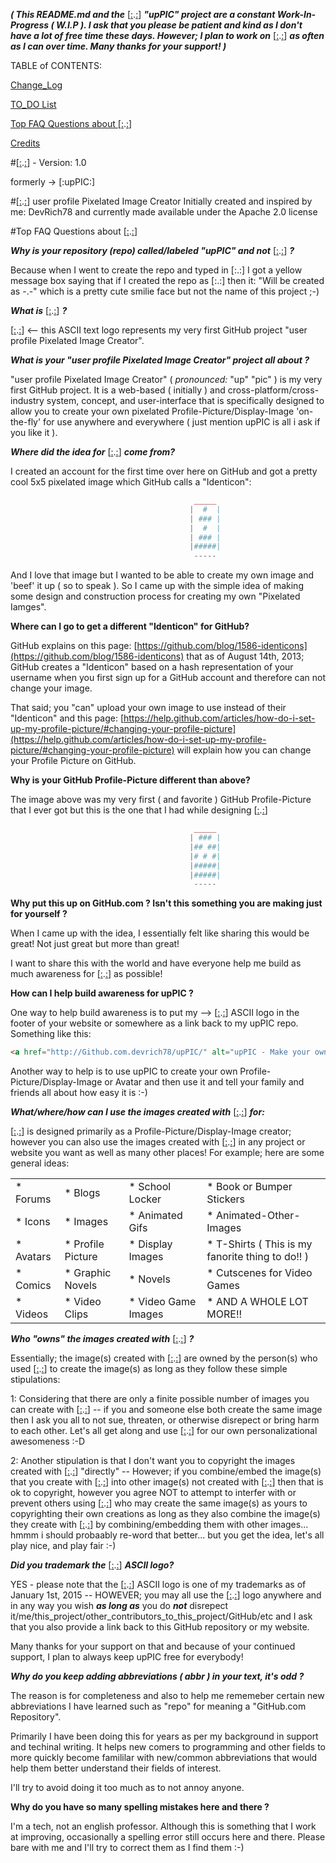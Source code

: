 **_( This README.md and the_** [[:](http://GitHub.com/devrich78/upPIC/).[:](http://GitHub.com/devrich78/upPIC/)] **_"upPIC" project are a constant Work-In-Progress ( W.I.P ).  I ask that you please be patient and kind as I don't have a lot of free time these days.  However; I plan to work on_** [[:](http://GitHub.com/devrich78/upPIC/).[:](http://GitHub.com/devrich78/upPIC/)] **_as often as I can over time.  Many thanks for your support! )_**

TABLE of CONTENTS:

[Change_Log](http://DevRich78.github.io/upPIC/change_log.html)

[TO_DO List](https://github.com/devrich78/upPIC#to_do-list)

[Top FAQ Questions about ](https://github.com/devrich78/upPIC#top-faq-questions-about-) [[:](http://GitHub.com/devrich78/upPIC/).[:](http://GitHub.com/devrich78/upPIC/)]


[Credits](https://DevRich78.github.io/upPIC/credits.html)


#[[:](http://GitHub.com/devrich78/upPIC/).[:](http://GitHub.com/devrich78/upPIC/)] - Version: 1.0

formerly -> [:upPIC:]



#[[:](http://GitHub.com/devrich78/upPIC/).[:](http://GitHub.com/devrich78/upPIC/)] user profile Pixelated Image Creator
Initially created and inspired by me: DevRich78 and currently made available under the Apache 2.0 license


#Top FAQ Questions about [[:](http://GitHub.com/devrich78/upPIC/).[:](http://GitHub.com/devrich78/upPIC/)]

___Why is your repository (repo) called/labeled "upPIC" and not___ [[:](http://GitHub.com/devrich78/upPIC/).[:](http://GitHub.com/devrich78/upPIC/)] ___?___

Because when I went to create the repo and typed in [:.:] I got a yellow message box saying that if I created the repo as [:.:] then it: "Will be created as -.-" which is a pretty cute smilie face but not the name of this project ;-)


___What is___ [[:](http://GitHub.com/devrich78/upPIC/).[:](http://GitHub.com/devrich78/upPIC/)] ___?___


[[:](http://GitHub.com/devrich78/upPIC/).[:](http://GitHub.com/devrich78/upPIC/)] <-- this ASCII text logo represents my very first GitHub project "user profile Pixelated Image Creator". 


___What is your "user profile Pixelated Image Creator" project all about ?___

"user profile Pixelated Image Creator" ( _pronounced:_ "up" "pic" ) is my very first GitHub project.  It is a web-based ( initially ) and cross-platform/cross-industry system, concept, and user-interface that is specifically designed to allow you to create your own pixelated Profile-Picture/Display-Image 'on-the-fly' for use anywhere and everywhere ( just mention upPIC is all i ask if you like it ).


___Where did the idea for___ [[:](http://GitHub.com/devrich78/upPIC/).[:](http://GitHub.com/devrich78/upPIC/)] ___come from?___

I created an account for the first time over here on GitHub and got a pretty cool 5x5 pixelated image which GitHub calls a "Identicon":

```php
                                         _____
                                        |  #  |
                                        | ### |
                                        |  #  |
                                        | ### |
                                        |#####|
                                         -----
```
And I love that image but I wanted to be able to create my own image and 'beef' it up ( so to speak ).  So I came up with the simple idea of making some design and construction process for creating my own "Pixelated Iamges".


__Where can I go to get a different "Identicon" for GitHub?__

GitHub explains on this page: [https://github.com/blog/1586-identicons](https://github.com/blog/1586-identicons) that as of August 14th, 2013; GitHub creates a "Identicon" based on a hash representation of your username when you first sign up for a GitHub account and therefore can not change your image.

That said; you "can" upload your own image to use instead of their "Identicon" and this page: [https://help.github.com/articles/how-do-i-set-up-my-profile-picture/#changing-your-profile-picture](https://help.github.com/articles/how-do-i-set-up-my-profile-picture/#changing-your-profile-picture) will explain how you can change your Profile Picture on GitHub.

__Why is your GitHub Profile-Picture different than above?__

The image above was my very first ( and favorite ) GitHub Profile-Picture that I ever got but this is the one that I had while designing [[:](http://GitHub.com/devrich78/upPIC/).[:](http://GitHub.com/devrich78/upPIC/)]

```php
                                         _____
                                        | ### |
                                        |## ##|
                                        |# # #|
                                        |#####|
                                        |#####|
                                         -----
```


__Why put this up on GitHub.com ?  Isn't this something you are making just for yourself ?__

When I came up with the idea, I essentially felt like sharing this would be great! Not just great but more than great!

I want to share this with the world and have everyone help me build as much awareness for [[:](http://GitHub.com/devrich78/upPIC/).[:](http://GitHub.com/devrich78/upPIC/)] as possible!


__How can I help build awareness for upPIC ?__

One way to help build awareness is to put my --> [[:](http://GitHub.com/devrich78/upPIC/).[:](http://GitHub.com/devrich78/upPIC/)] ASCII logo in the footer of your website or somewhere as a link back to my upPIC repo.  Something like this:

```html
<a href="http://Github.com.devrich78/upPIC/" alt="upPIC - Make your own pixelated Profile-Picture/Display-Image or avatar!!">[:.:]</a>
```

Another way to help is to use upPIC to create your own Profile-Picture/Display-Image or Avatar and then use it and tell your family and friends all about how easy it is :-)



___What/where/how can I use the images created with___ [[:](http://GitHub.com/devrich78/upPIC/).[:](http://GitHub.com/devrich78/upPIC/)] ___for:___

[[:](http://GitHub.com/devrich78/upPIC/).[:](http://GitHub.com/devrich78/upPIC/)] is designed primarily as a Profile-Picture/Display-Image creator; however you can also use the images created with [[:](http://GitHub.com/devrich78/upPIC/).[:](http://GitHub.com/devrich78/upPIC/)] in any project or website you want as well as many other places!  For example; here are some general ideas:

|   |   |   |   |
|---|---|---|---|
|  * Forums  |  * Blogs  |  * School Locker  |  * Book or Bumper Stickers  |
|  * Icons  |  * Images  |  * Animated Gifs  |  * Animated-Other-Images  |
|  * Avatars  |  * Profile Picture  |  * Display Images  |  * T-Shirts ( This is my fanorite thing to do!! )  |
|  * Comics  |  * Graphic Novels  |  * Novels  |  * Cutscenes for Video Games  |
|  * Videos  |  * Video Clips  |  * Video Game Images  |  * AND A WHOLE LOT MORE!!  |


___Who "owns" the images created with___ [[:](http://GitHub.com/devrich78/upPIC/).[:](http://GitHub.com/devrich78/upPIC/)] ___?___

Essentially; the image(s) created with [[:](http://GitHub.com/devrich78/upPIC/).[:](http://GitHub.com/devrich78/upPIC/)] are owned by the person(s) who used [[:](http://GitHub.com/devrich78/upPIC/).[:](http://GitHub.com/devrich78/upPIC/)] to create the image(s) as long as they follow these simple stipulations:

1: Considering that there are only a finite possible number of images you can create with [[:](http://GitHub.com/devrich78/upPIC/).[:](http://GitHub.com/devrich78/upPIC/)] -- if you and someone else both create the same image then I ask you all to not sue, threaten, or otherwise disrepect or bring harm to each other.  Let's all get along and use [[:](http://GitHub.com/devrich78/upPIC/).[:](http://GitHub.com/devrich78/upPIC/)] for our own personalizational awesomeness :-D

2: Another stipulation is that I don't want you to copyright the images created with [[:](http://GitHub.com/devrich78/upPIC/).[:](http://GitHub.com/devrich78/upPIC/)] "directly" -- However; if you combine/embed the image(s) that you create with [[:](http://GitHub.com/devrich78/upPIC/).[:](http://GitHub.com/devrich78/upPIC/)] into other image(s) not created with [[:](http://GitHub.com/devrich78/upPIC/).[:](http://GitHub.com/devrich78/upPIC/)] then that is ok to copyright, however you agree NOT to attempt to interfer with or prevent others using [[:](http://GitHub.com/devrich78/upPIC/).[:](http://GitHub.com/devrich78/upPIC/)] who may create the same image(s) as yours to copyrighting their own creations as long as they also combine the image(s) they create with [[:](http://GitHub.com/devrich78/upPIC/).[:](http://GitHub.com/devrich78/upPIC/)] by combining/embedding them with other images... hmmm i should probaably re-word that better... but you get the idea, let's all play nice, and play fair :-)


___Did you trademark the___ [[:](http://GitHub.com/devrich78/upPIC/).[:](http://GitHub.com/devrich78/upPIC/)] ___ASCII logo?___

YES - please note that the [[:](http://GitHub.com/devrich78/upPIC/).[:](http://GitHub.com/devrich78/upPIC/)] ASCII logo is one of my trademarks as of January 1st, 2015 -- HOWEVER; you may all use the [[:](http://GitHub.com/devrich78/upPIC/).[:](http://GitHub.com/devrich78/upPIC/)] logo anywhere and in any way you wish ___as long as___ you do ___not___ disrepect it/me/this_project/other_contributors_to_this_project/GitHub/etc and I ask that you also provide a link back to this GitHub repository or my website.

Many thanks for your support on that and because of your continued support, I plan to always keep upPIC free for everybody!


___Why do you keep adding abbreviations ( abbr ) in your text, it's odd ?___

The reason is for completeness and also to help me rememeber certain new abbreviations I have learned such as "repo" for meaning a "GitHub.com Repository".

Primarily I have been doing this for years as per my background in support and techinal writing.  It helps new comers to programming and other fields to more quickly become famililar with new/common abbreviations that would help them better understand their fields of interest.

I'll try to avoid doing it too much as to not annoy anyone.

__Why do you have so many spelling mistakes here and there ?__

I'm a tech, not an english professor.  Although this is something that I work at improving, occasionally a spelling error still occurs here and there.  Please bare with me and I'll try to correct them as I find them :-)









